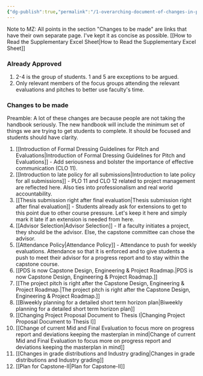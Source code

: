 ```yaml
---
{"dg-publish":true,"permalink":"/1-overarching-document-of-changes-in-policy/","tags":["gardenEntry"]}
---
```


Note to MZ: All points in the section "Changes to be made" are links that have their own separate page. I've kept it as concise as possible.
[[How to Read the Supplementary Excel Sheet\|How to Read the Supplementary Excel Sheet]]
### Already Approved
1. 2-4 is the group of students. 1 and 5 are exceptions to be argued.
2. Only relevant members of the focus groups attending the relevant evaluations and pitches to better use faculty's time.

### Changes to be made
Preamble: A lot of these changes are because people are not taking the handbook seriously. The new handbook will include the minimum set of things we are trying to get students to complete. It should be focused and students should have clarity.
1. [[Introduction of Formal Dressing Guidelines for Pitch and Evaluations\|Introduction of Formal Dressing Guidelines for Pitch and Evaluations]] - Add seriousness and bolster the importance of effective communication (CLO 11).
2. [[Introduction to late policy for all submissions\|Introduction to late policy for all submissions]] - PLO 11 and CLO 12 related to project management are reflected here. Also ties into professionalism and real world accountability.
3. [[Thesis submission right after final evaluation\|Thesis submission right after final evaluation]] - Students already ask for extensions to get to this point due to other course pressure. Let's keep it here and simply mark it late if an extension is needed from here.
4. [[Advisor Selection\|Advisor Selection]] - If a faculty initiates a project, they should be the advisor. Else, the capstone committee can chose the advisor.
5. [[Attendance Policy\|Attendance Policy]] - Attendance to push for weekly evaluations. Attendance so that it is enforced and to give students a push to meet their advisor for a progress report and to stay within the capstone course.
6. [[PDS is now Capstone Design, Engineering & Project Roadmap.\|PDS is now Capstone Design, Engineering & Project Roadmap.]]
7. [[The project pitch is right after the Capstone Design, Engineering & Project Roadmap.\|The project pitch is right after the Capstone Design, Engineering & Project Roadmap.]] 
8. [[Biweekly planning for a detailed short term horizon plan\|Biweekly planning for a detailed short term horizon plan]] 
9. [[Changing Project Proposal Document to Thesis I\|Changing Project Proposal Document to Thesis I]] 
10. [[Change of current Mid and Final Evaluation to focus more on progress report and deviations keeping the masterplan in mind\|Change of current Mid and Final Evaluation to focus more on progress report and deviations keeping the masterplan in mind]] 
11. [[Changes in grade distributions and Industry grading\|Changes in grade distributions and Industry grading]]
12. [[Plan for Capstone-II\|Plan for Capstone-II]]


